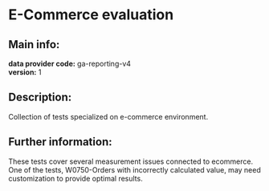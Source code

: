 # E-Commerce evaluation  
## Main info:  
**data provider code:** ga-reporting-v4  
**version:** 1  
## Description:  
Collection of tests specialized on e-commerce environment.  
## Further information:  
These tests cover several measurement issues connected to ecommerce. One of the tests, W0750-Orders with incorrectly calculated value, may need customization to provide optimal results.
